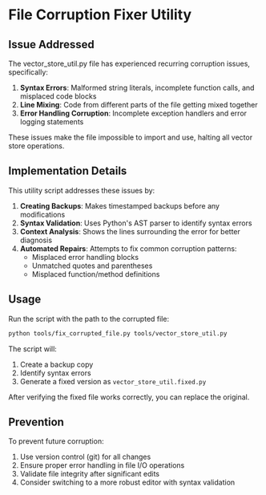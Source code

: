 # File Corruption Fixer Utility

## Issue Addressed

The vector_store_util.py file has experienced recurring corruption issues, specifically:

1. **Syntax Errors**: Malformed string literals, incomplete function calls, and misplaced code blocks
2. **Line Mixing**: Code from different parts of the file getting mixed together
3. **Error Handling Corruption**: Incomplete exception handlers and error logging statements

These issues make the file impossible to import and use, halting all vector store operations.

## Implementation Details

This utility script addresses these issues by:

1. **Creating Backups**: Makes timestamped backups before any modifications
2. **Syntax Validation**: Uses Python's AST parser to identify syntax errors
3. **Context Analysis**: Shows the lines surrounding the error for better diagnosis
4. **Automated Repairs**: Attempts to fix common corruption patterns:
   - Misplaced error handling blocks
   - Unmatched quotes and parentheses
   - Misplaced function/method definitions

## Usage

Run the script with the path to the corrupted file:

```bash
python tools/fix_corrupted_file.py tools/vector_store_util.py
```

The script will:
1. Create a backup copy
2. Identify syntax errors
3. Generate a fixed version as `vector_store_util.fixed.py`

After verifying the fixed file works correctly, you can replace the original.

## Prevention

To prevent future corruption:
1. Use version control (git) for all changes
2. Ensure proper error handling in file I/O operations
3. Validate file integrity after significant edits
4. Consider switching to a more robust editor with syntax validation
